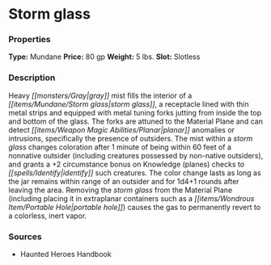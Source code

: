﻿---
Title: "Storm glass"
Type: "Mundane"
Price: "80 gp"
Weight: "5 lbs."
Slot: "Slotless"
Description: |
  "Heavy gray mist fills the interior of a storm glass, a receptacle lined with thin metal strips and equipped with metal tuning forks jutting from inside the top and bottom of the glass. The forks are attuned to the Material Plane and can detect planar anomalies or intrusions, specifically the presence of outsiders. The mist within a storm glass changes coloration after 1 minute of being within 60 feet of a nonnative outsider (including creatures possessed by non-native outsiders), and grants a +2 circumstance bonus on Knowledge (planes) checks to identify such creatures. The color change lasts as long as the jar remains within range of an outsider and for 1d4+1 rounds after leaving the area. Removing the storm glass from the Material Plane (including placing it in extraplanar containers such as a portable hole) causes the gas to permanently revert to a colorless, inert vapor."
Sources: "['Haunted Heroes Handbook']"
---

# Storm glass

### Properties

**Type:** Mundane **Price:** 80 gp **Weight:** 5 lbs. **Slot:** Slotless

### Description

Heavy _[[monsters/Gray|gray]]_ mist fills the interior of a _[[items/Mundane/Storm glass|storm glass]]_, a receptacle lined with thin metal strips and equipped with metal tuning forks jutting from inside the top and bottom of the glass. The forks are attuned to the Material Plane and can detect _[[items/Weapon Magic Abilities/Planar|planar]]_ anomalies or intrusions, specifically the presence of outsiders. The mist within a _storm glass_ changes coloration after 1 minute of being within 60 feet of a nonnative outsider (including creatures possessed by non-native outsiders), and grants a +2 circumstance bonus on Knowledge (planes) checks to _[[spells/Identify|identify]]_ such creatures. The color change lasts as long as the jar remains within range of an outsider and for 1d4+1 rounds after leaving the area. Removing the _storm glass_ from the Material Plane (including placing it in extraplanar containers such as a _[[items/Wondrous Item/Portable Hole|portable hole]]_) causes the gas to permanently revert to a colorless, inert vapor.

### Sources

* Haunted Heroes Handbook